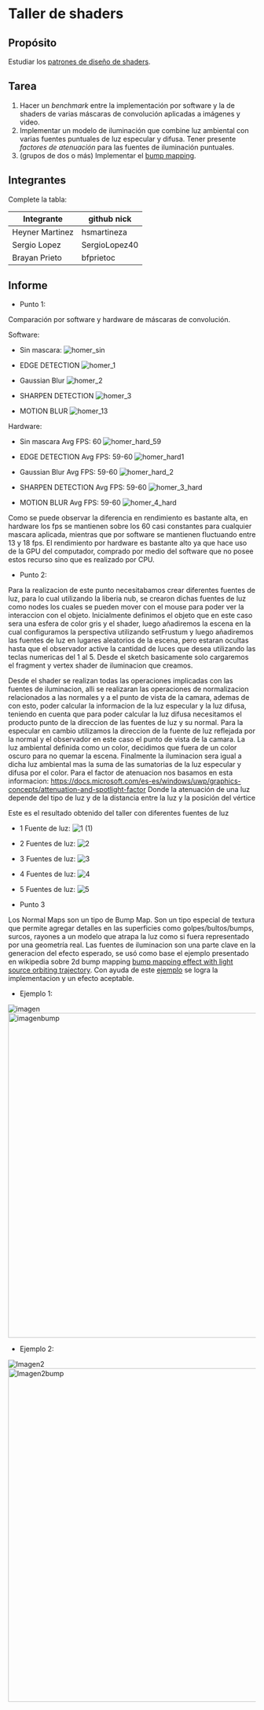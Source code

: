 # Taller de shaders

## Propósito

Estudiar los [patrones de diseño de shaders](http://visualcomputing.github.io/Shaders/#/4).

## Tarea

1. Hacer un _benchmark_ entre la implementación por software y la de shaders de varias máscaras de convolución aplicadas a imágenes y video.
2. Implementar un modelo de iluminación que combine luz ambiental con varias fuentes puntuales de luz especular y difusa. Tener presente _factores de atenuación_ para las fuentes de iluminación puntuales.
3. (grupos de dos o más) Implementar el [bump mapping](https://en.wikipedia.org/wiki/Bump_mapping).

## Integrantes

Complete la tabla:

| Integrante | github nick |
|------------|-------------|
| Heyner   Martinez  |hsmartineza  |
| Sergio   Lopez     |SergioLopez40|
| Brayan   Prieto    |bfprietoc|

## Informe

* Punto 1:

Comparación por software y hardware de máscaras de convolución.

Software:

- Sin mascara:
![homer_sin](https://user-images.githubusercontent.com/25939145/60782724-6dc84900-a10d-11e9-8364-73c100dc4c25.png)

- EDGE DETECTION
![homer_1](https://user-images.githubusercontent.com/25939145/60782731-76208400-a10d-11e9-94db-0a9109279b9a.png)

- Gaussian Blur 
![homer_2](https://user-images.githubusercontent.com/25939145/60782732-76208400-a10d-11e9-8af4-876a29b09e3b.png)

- SHARPEN DETECTION
![homer_3](https://user-images.githubusercontent.com/25939145/60782733-76208400-a10d-11e9-8fbc-40d7d6a29e52.png)

- MOTION BLUR
![homer_13](https://user-images.githubusercontent.com/25939145/60782737-76b91a80-a10d-11e9-9751-01ad8c9d49aa.png)

Hardware:
- Sin mascara Avg FPS: 60
![homer_hard_59](https://user-images.githubusercontent.com/25939145/60782740-7751b100-a10d-11e9-8b47-93f9658f33e9.png)

- EDGE DETECTION Avg FPS: 59-60
![homer_hard1](https://user-images.githubusercontent.com/25939145/60782741-7751b100-a10d-11e9-9ecd-d79c31932fe7.png)

- Gaussian Blur Avg FPS: 59-60
![homer_hard_2](https://user-images.githubusercontent.com/25939145/60782739-76b91a80-a10d-11e9-99e6-25fc1263bccf.png)

- SHARPEN DETECTION Avg FPS: 59-60
![homer_3_hard](https://user-images.githubusercontent.com/25939145/60782735-76208400-a10d-11e9-8056-d9936b5fad8b.png)

- MOTION BLUR Avg FPS: 59-60
![homer_4_hard](https://user-images.githubusercontent.com/25939145/60782736-76208400-a10d-11e9-8fd7-ae7a376172ba.png)

Como se puede observar la diferencia en rendimiento es bastante alta, en hardware los fps se mantienen sobre los 60 casi constantes para cualquier mascara aplicada, mientras que por software se mantienen fluctuando entre 13 y 18 fps. El rendimiento por hardware es bastante alto ya que hace uso de la GPU del computador, comprado por medio del software que no posee estos recurso sino que es realizado por CPU.

* Punto 2:

Para la realizacion de este punto necesitabamos crear diferentes fuentes de luz, para lo cual utilizando la liberia nub, se crearon dichas fuentes de luz como nodes los cuales se pueden mover con el mouse para poder ver la interaccion con el objeto.
Inicialmente definimos el objeto que en este caso sera una esfera de color gris y el shader, luego añadiremos la escena en la cual configuramos la perspectiva utilizando setFrustum y luego añadiremos las fuentes de luz en lugares aleatorios de la escena, pero estaran ocultas hasta que el observador active la cantidad de luces que desea utilizando las teclas numericas del 1 al 5. Desde el sketch basicamente solo cargaremos el fragment y vertex shader de iluminacion que creamos. 

Desde el shader se realizan todas las operaciones implicadas con las fuentes de iluminacion, alli se realizaran las operaciones de normalizacion relacionados a las normales y a el punto de vista de la camara, ademas de con esto, poder calcular la informacion de la luz especular y la luz difusa, teniendo en cuenta que para poder calcular la luz difusa necesitamos el producto punto de la direccion de las fuentes de luz y su normal. Para la especular en cambio utilizamos la direccion de la fuente de luz reflejada por la normal y el observador en este caso el punto de vista de la camara.
La luz ambiental definida como un color, decidimos que fuera de un color oscuro para no quemar la escena. Finalmente la iluminacion sera igual a dicha luz ambiental mas la suma de las sumatorias de la luz especular y difusa por el color.
Para el factor de atenuacion nos basamos en esta informacion: 
https://docs.microsoft.com/es-es/windows/uwp/graphics-concepts/attenuation-and-spotlight-factor
Donde la atenuación de una luz depende del tipo de luz y de la distancia entre la luz y la posición del vértice

Este es el resultado obtenido del taller con diferentes fuentes de luz

* 1 Fuente de luz:
![1 (1)](https://user-images.githubusercontent.com/25939145/61015770-a4db6c00-a352-11e9-98d2-1e7302a45593.jpg)

* 2 Fuentes de luz:
![2](https://user-images.githubusercontent.com/25939145/61015771-a4db6c00-a352-11e9-8048-1ede54d3b439.jpg)

* 3 Fuentes de luz:
![3](https://user-images.githubusercontent.com/25939145/61015767-a4db6c00-a352-11e9-92b2-28ac0e921f81.jpg)

* 4 Fuentes de luz:
![4](https://user-images.githubusercontent.com/25939145/61015769-a4db6c00-a352-11e9-812e-27264bfddf7e.png)

* 5 Fuentes de luz:
![5](https://user-images.githubusercontent.com/25939145/61015768-a4db6c00-a352-11e9-8903-bb0abd2cecad.png)

* Punto 3

Los Normal Maps son un tipo de Bump Map. Son un tipo especial de textura que permite  agregar detalles en las superficies como golpes/bultos/bumps, surcos, rayones a un modelo que atrapa la luz como si fuera representado por una geometría real.
Las fuentes de iluminacion son una parte clave en la generacion del efecto esperado, se usó como base el ejemplo presentado en wikipedia sobre 2d bump mapping [bump mapping effect with light source orbiting trajectory](https://en.wikipedia.org/wiki/Bump_mapping#/media/File:FakeBump2D-animation.gif). Con ayuda de este [ejemplo](https://www.openprocessing.org/sketch/7205/) se logra la implementacion y un efecto aceptable.

- Ejemplo 1:

![imagen](https://user-images.githubusercontent.com/32748870/61025876-a1a6a700-a377-11e9-9594-6cab1239c922.png)
<img width="660" alt="imagenbump" src="https://user-images.githubusercontent.com/32748870/61025883-a703f180-a377-11e9-9dfa-1b7b68504ed4.png">
- Ejemplo 2:

![Imagen2](https://user-images.githubusercontent.com/32748870/61025895-ab300f00-a377-11e9-9257-3e4fa4c6497e.png)
<img width="678" alt="Imagen2bump" src="https://user-images.githubusercontent.com/32748870/61025946-b6833a80-a377-11e9-8a2d-646b6fc4cdc2.png">
